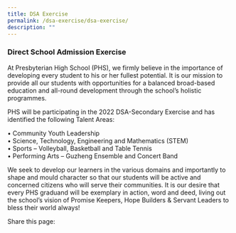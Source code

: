 ```yaml
---
title: DSA Exercise
permalink: /dsa-exercise/dsa-exercise/
description: ""
---
```

### Direct School Admission Exercise

At Presbyterian High School (PHS), we firmly believe in the importance of developing every student to his or her fullest potential. It is our mission to provide all our students with opportunities for a balanced broad-based education and all-round development through the school’s holistic programmes.

PHS will be participating in the 2022 DSA-Secondary Exercise and has identified the following Talent Areas:&nbsp;

• Community Youth Leadership<br>
• Science, Technology, Engineering and Mathematics (STEM)<br>
• Sports – Volleyball, Basketball and Table Tennis<br>
• Performing Arts – Guzheng Ensemble and Concert Band

We seek to develop our learners in the various domains and importantly to shape and mould character so that our students will be active and concerned citizens who will serve their communities. It is our desire that every PHS graduand will be exemplary in action, word and deed, living out the school’s vision of Promise Keepers, Hope Builders &amp; Servant Leaders to bless their world always!

Share this page: